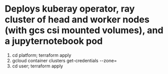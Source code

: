 # Deploys kuberay operator, ray cluster of head and worker nodes (with gcs csi mounted volumes), and a jupyternotebook pod

1. cd platform; terraform apply
2. gcloud container clusters get-credentials <cluster-name> --zone=<gcp-zone>
3. cd user; terraform apply